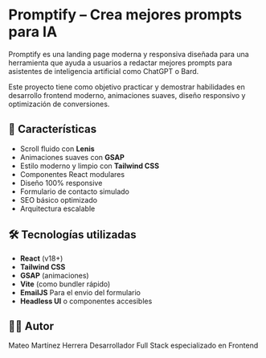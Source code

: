 # Promptify – Crea mejores prompts para IA

Promptify es una landing page moderna y responsiva diseñada para una herramienta que ayuda a usuarios a redactar mejores prompts para asistentes de inteligencia artificial como ChatGPT o Bard.

Este proyecto tiene como objetivo practicar y demostrar habilidades en desarrollo frontend moderno, animaciones suaves, diseño responsivo y optimización de conversiones.

## 🚀 Características

- Scroll fluido con **Lenis**
- Animaciones suaves con **GSAP**
- Estilo moderno y limpio con **Tailwind CSS**
- Componentes React modulares
- Diseño 100% responsive
- Formulario de contacto simulado
- SEO básico optimizado
- Arquitectura escalable

## 🛠 Tecnologías utilizadas

- **React** (v18+)
- **Tailwind CSS**
- **GSAP** (animaciones)
- **Vite** (como bundler rápido)
- **EmailJS** Para el envio del formulario
- **Headless UI** o componentes accesibles

## 👨‍💻 Autor
Mateo Martínez Herrera
Desarrollador Full Stack especializado en Frontend